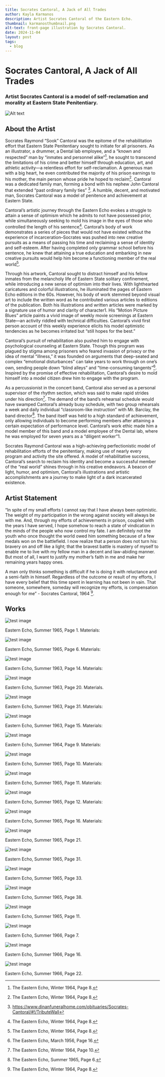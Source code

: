 ```yaml
---
title: Socrates Cantoral, A Jack of All Trades
author: Kayla Karmanos
description: Artist Socrates Cantoral of the Eastern Echo.
thumbnail: karmanosthumbnail.png
alt-text: front-page illustration by Socrates Cantoral.
date: 2024-11-04
layout: post
tags:
  - blog
---
```

# Socrates Cantoral, A Jack of All Trades
### Artist Socrates Cantoral is a model of self-reclamation and morality at Eastern State Penitentiary.
![Alt text](/assets/img/Echo-Fall-1966-page-036.jpeg)
## About the Artist
Socrates Raymond “Sook” Cantoral was the epitome of the rehabilitation effort that Eastern State Penitentiary sought to initiate for all prisoners. As an illustrator, a drummer, a Dental lab employee, and a “known and respected” man by “inmates and personnel alike”[^1], he sought to transcend the limitations of his crime and better himself through education, art, and athletic activity—a relentless effort for self-reclamation. A generous man with a big heart, he even contributed the majority of his prison earnings to his mother, the main person whose pride he hoped to reclaim[^1]. Cantoral was a dedicated family man, forming a bond with his nephew John Cantoral that extended “past ordinary family ties” [^2]. A humble, decent, and motivated man, Socrates Cantoral was a model of penitence and achievement at Eastern State. 

Cantoral’s artistic journey through the Eastern Echo evokes a struggle to attain a sense of optimism which he admits to not have possessed prior, while simultaneously seeking to mold his image in the eyes of those who controlled the length of his sentence[^1]. Cantoral’s body of work demonstrates a series of pieces that would not have existed without the experience of incarceration–Socrates was pushed into new creative pursuits as a means of passing his time and reclaiming a sense of identity and self-esteem. After having completed only grammar school before his sentence, he knew that attaining a true education and embarking in new creative pursuits would help him become a functioning member of the real world[^1].

Through his artwork, Cantoral sought to distract himself and his fellow inmates from the melancholy life of Eastern State solitary confinement, while introducing a new sense of optimism into their lives. With lighthearted caricatures and colorful illustrations, he illuminated the pages of Eastern Echo editions in the 60s. However, his body of work stemmed beyond visual art to include the written word as he contributed various articles to editions of the publication. Both his illustrations and written articles were marked by a signature use of humor and clarity of character1. His “Motion Picture Blues” article paints a vivid image of weekly movie screenings at Eastern State—an activity riddled with technical difficulties. Cantoral’s vivid first person account of this weekly experience elicits his model optimistic tendencies as he becomes irritated but “still hopes for the best.”

Cantoral’s pursuit of rehabilitation also pushed him to engage with psychological counseling at Eastern State. Though this program was plagued by stigma among prisoners who feared invasion of privacy or the idea of mental “illness,” it was founded on arguments that deep-seated and complex “emotional disturbances” can take years to work through on one’s own, sending people down “blind alleys” and “time-consuming tangents”[^3]. Inspired by the promise of effective rehabilitation, Cantoral’s desire to mold himself into a model citizen drew him to engage with the program.

As a percussionist in the concert band, Cantoral also served as a personal supervisor of the rhythm section, which was said to make rapid strides under his direction[^4]. The demand of the band’s rehearsal schedule would have swamped Cantoral’s already busy schedule, with two group rehearsals a week and daily individual “classroom-like instruction” with Mr. Barclay, the band director[^5]. The band itself was held to a high standard of achievement, only allowing individuals to become performing members after attaining a certain expectation of performance level. Cantoral’s work ethic made him a model member of this band and a model employee of the Dental lab, where he was employed for seven years as a “diligent worker”1.

Socrates Raymond Cantoral was a high-achieving perfectionistic model of rehabilitation efforts of the penitentiary, making use of nearly every program and activity the site offered. A model of rehabilitative success, Cantoral’s search to reclaim his identity and become a successful member of the “real world” shines through in his creative endeavors. A beacon of light, humor, and optimism, Cantoral’s illustrations and artistic accomplishments are a journey to make light of a dark incarcerated existence. 

[^1]: The Eastern Echo, Winter 1964, Page 8.

[^2]: https://www.dinanfuneralhome.com/obituaries/Socrates-Cantoral/#!/TributeWall

[^3]: The Eastern Echo, March 1956, Page 16.

[^4]: The Eastern Echo, Winter 1964, Page 10. 

[^5]: The Eastern Echo, Summer 1965, Page 6.

## Artist Statement

“In spite of my small efforts I cannot say that I have always been optimistic. The weight of my participation in the wrong against society will always be with me. And, through my efforts of achievements in prison, coupled with the years I have served, I hope somehow to reach a state of vindication in the minds of the people who now control my fate. I am definitely not the youth who once thought the world owed him something because of a few medals won on the battlefield. I now realize that a person does not turn his: bravery on and off like a light; that the bravest battle is mastery of myself to enable me to live with my fellow man in a decent and law-abiding manner. But most of all, I want to justify my mother’s faith in me and make her remaining years happy ones.

A man only thinks something is difficult if he is doing it with reluctance and a semi-faith in himself. Regardless of the outcome or result of my efforts, I have every belief that this time spent in learning has not been in vain. That someone, somewhere, someday will recognize my efforts, is compensation enough for me” - Socrates Cantoral, 1964 [^1].

[^1]: Williams, Thomas. “Profile of Socrates Cantoral,” The Eastern Echo, 1964.

## Works
![test image](/assets/img/Echo-summer-1965-page1.png)

Eastern Echo, Summer 1965, Page 1. Materials:

![test image](/assets/img/Echo-Summer-1965-page-06.jpeg)

Eastern Echo, Summer 1965, Page 6. Materials:

![test image](/assets/img/Echo-Summer-1963-Page14.jpeg)

Eastern Echo, Summer 1963, Page 14. Materials:

![test image](/assets/img/Echo-summer-1963-page20.jpeg)

Eastern Echo, Summer 1963, Page 20. Materials.

![test image](/assets/img/Echo-summer-1963-page31.jpeg)

Eastern Echo, Summer 1963, Page 31. Materials:

![test image](/assets/img/Echo-Summer-1963-Pg15.jpeg)

Eastern Echo, Summer 1963, Page 15. Materials:

![test image](/assets/img/Echo-Summer-1964-Page09.jpeg)

Eastern Echo, Summer 1964, Page 9. Materials:

![test image](/assets/img/Echo-Summer-1965-Page10.jpeg)

Eastern Echo, Summer 1965, Page 10. Materials:

![test image](/assets/img/Echo-Summer-1965-page11.jpeg)

Eastern Echo, Summer 1965, Page 11. Materials:

![test image](/assets/img/Echo-Summer-1965-page12.jpeg)

Eastern Echo, Summer 1965, Page 12. Materials:

![test image](/assets/img/Echo-summer-1965-page16.jpeg)

Eastern Echo, Summer 1965, Page 16. Materials:

![test image](/assets/img/Echo-summer-1965-page21.jpeg)

Eastern Echo, Summer 1965, Page 21.

![test image](/assets/img/Echo-summer-1965-page31.jpeg)

Eastern Echo, Summer 1965, Page 31.

![test image](/assets/img/Echo-Summer-1965-page33.jpeg)

Eastern Echo, Summer 1965, Page 33.

![test image](/assets/img/Echo-summer-1965-page38.jpeg)

Eastern Echo, Summer 1965, Page 38.

![test image](/assets/img/Echo-Summer-1965-pg11.jpeg)

Eastern Echo, Summer 1965, Page 11.

![test image](/assets/img/Echo-summer-1966-page7.jpeg)

Eastern Echo, Summer 1966, Page 7.

![test image](/assets/img/Echo-Summer-1966-page16.jpeg)

Eastern Echo, Summer 1966, Page 16.

![test image](/assets/img/Echo-Summer-1966-page22.jpeg)

Eastern Echo, Summer 1966, Page 22.